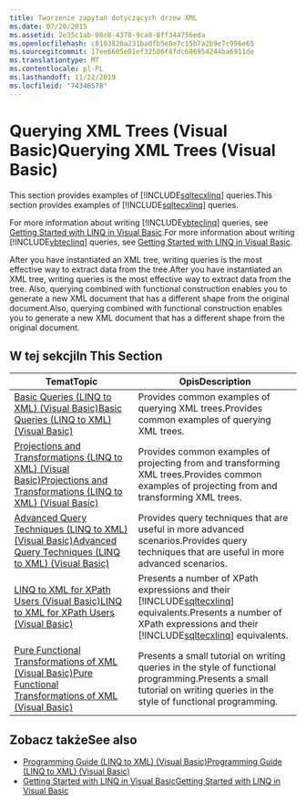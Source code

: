 ```yaml
---
title: Tworzenie zapytań dotyczących drzew XML
ms.date: 07/20/2015
ms.assetid: 2e35c1ab-08c8-4378-9ca8-8ff344756eda
ms.openlocfilehash: c8103820a231ba0fb5e8e7c15b7a2b9e7c996e65
ms.sourcegitcommit: 17ee6605e01ef32506f8fdc686954244ba6911de
ms.translationtype: MT
ms.contentlocale: pl-PL
ms.lasthandoff: 11/22/2019
ms.locfileid: "74346578"
---
```

# <a name="querying-xml-trees-visual-basic"></a><span data-ttu-id="30acd-102">Querying XML Trees (Visual Basic)</span><span class="sxs-lookup"><span data-stu-id="30acd-102">Querying XML Trees (Visual Basic)</span></span>
<span data-ttu-id="30acd-103">This section provides examples of [!INCLUDE[sqltecxlinq](~/includes/sqltecxlinq-md.md)] queries.</span><span class="sxs-lookup"><span data-stu-id="30acd-103">This section provides examples of [!INCLUDE[sqltecxlinq](~/includes/sqltecxlinq-md.md)] queries.</span></span>  
  
 <span data-ttu-id="30acd-104">For more information about writing [!INCLUDE[vbteclinq](~/includes/vbteclinq-md.md)] queries, see [Getting Started with LINQ in Visual Basic](../../../../visual-basic/programming-guide/concepts/linq/getting-started-with-linq.md).</span><span class="sxs-lookup"><span data-stu-id="30acd-104">For more information about writing [!INCLUDE[vbteclinq](~/includes/vbteclinq-md.md)] queries, see [Getting Started with LINQ in Visual Basic](../../../../visual-basic/programming-guide/concepts/linq/getting-started-with-linq.md).</span></span>  
  
 <span data-ttu-id="30acd-105">After you have instantiated an XML tree, writing queries is the most effective way to extract data from the tree.</span><span class="sxs-lookup"><span data-stu-id="30acd-105">After you have instantiated an XML tree, writing queries is the most effective way to extract data from the tree.</span></span> <span data-ttu-id="30acd-106">Also, querying combined with functional construction enables you to generate a new XML document that has a different shape from the original document.</span><span class="sxs-lookup"><span data-stu-id="30acd-106">Also, querying combined with functional construction enables you to generate a new XML document that has a different shape from the original document.</span></span>  
  
## <a name="in-this-section"></a><span data-ttu-id="30acd-107">W tej sekcji</span><span class="sxs-lookup"><span data-stu-id="30acd-107">In This Section</span></span>  
  
|<span data-ttu-id="30acd-108">Temat</span><span class="sxs-lookup"><span data-stu-id="30acd-108">Topic</span></span>|<span data-ttu-id="30acd-109">Opis</span><span class="sxs-lookup"><span data-stu-id="30acd-109">Description</span></span>|  
|-----------|-----------------|  
|[<span data-ttu-id="30acd-110">Basic Queries (LINQ to XML) (Visual Basic)</span><span class="sxs-lookup"><span data-stu-id="30acd-110">Basic Queries (LINQ to XML) (Visual Basic)</span></span>](../../../../visual-basic/programming-guide/concepts/linq/basic-queries-linq-to-xml.md)|<span data-ttu-id="30acd-111">Provides common examples of querying XML trees.</span><span class="sxs-lookup"><span data-stu-id="30acd-111">Provides common examples of querying XML trees.</span></span>|  
|[<span data-ttu-id="30acd-112">Projections and Transformations (LINQ to XML) (Visual Basic)</span><span class="sxs-lookup"><span data-stu-id="30acd-112">Projections and Transformations (LINQ to XML) (Visual Basic)</span></span>](../../../../visual-basic/programming-guide/concepts/linq/projections-and-transformations-linq-to-xml.md)|<span data-ttu-id="30acd-113">Provides common examples of projecting from and transforming XML trees.</span><span class="sxs-lookup"><span data-stu-id="30acd-113">Provides common examples of projecting from and transforming XML trees.</span></span>|  
|[<span data-ttu-id="30acd-114">Advanced Query Techniques (LINQ to XML) (Visual Basic)</span><span class="sxs-lookup"><span data-stu-id="30acd-114">Advanced Query Techniques (LINQ to XML) (Visual Basic)</span></span>](../../../../visual-basic/programming-guide/concepts/linq/advanced-query-techniques-linq-to-xml.md)|<span data-ttu-id="30acd-115">Provides query techniques that are useful in more advanced scenarios.</span><span class="sxs-lookup"><span data-stu-id="30acd-115">Provides query techniques that are useful in more advanced scenarios.</span></span>|  
|[<span data-ttu-id="30acd-116">LINQ to XML for XPath Users (Visual Basic)</span><span class="sxs-lookup"><span data-stu-id="30acd-116">LINQ to XML for XPath Users (Visual Basic)</span></span>](../../../../visual-basic/programming-guide/concepts/linq/linq-to-xml-for-xpath-users.md)|<span data-ttu-id="30acd-117">Presents a number of XPath expressions and their [!INCLUDE[sqltecxlinq](~/includes/sqltecxlinq-md.md)] equivalents.</span><span class="sxs-lookup"><span data-stu-id="30acd-117">Presents a number of XPath expressions and their [!INCLUDE[sqltecxlinq](~/includes/sqltecxlinq-md.md)] equivalents.</span></span>|  
|[<span data-ttu-id="30acd-118">Pure Functional Transformations of XML (Visual Basic)</span><span class="sxs-lookup"><span data-stu-id="30acd-118">Pure Functional Transformations of XML (Visual Basic)</span></span>](../../../../visual-basic/programming-guide/concepts/linq/pure-functional-transformations-of-xml.md)|<span data-ttu-id="30acd-119">Presents a small tutorial on writing queries in the style of functional programming.</span><span class="sxs-lookup"><span data-stu-id="30acd-119">Presents a small tutorial on writing queries in the style of functional programming.</span></span>|  
  
## <a name="see-also"></a><span data-ttu-id="30acd-120">Zobacz także</span><span class="sxs-lookup"><span data-stu-id="30acd-120">See also</span></span>

- [<span data-ttu-id="30acd-121">Programming Guide (LINQ to XML) (Visual Basic)</span><span class="sxs-lookup"><span data-stu-id="30acd-121">Programming Guide (LINQ to XML) (Visual Basic)</span></span>](../../../../visual-basic/programming-guide/concepts/linq/programming-guide-linq-to-xml.md)
- [<span data-ttu-id="30acd-122">Getting Started with LINQ in Visual Basic</span><span class="sxs-lookup"><span data-stu-id="30acd-122">Getting Started with LINQ in Visual Basic</span></span>](../../../../visual-basic/programming-guide/concepts/linq/getting-started-with-linq.md)
